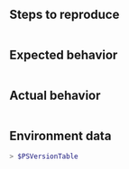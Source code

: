 <!--

For Windows PowerShell 5.1 issues, suggestions, or feature requests please use the following link instead:
https://windowsserver.uservoice.com/forums/301869-powershell

If it is a bug report:
- make sure you are able to repro it on the latest released version. 
You can install the latest version from https://github.com/PowerShell/PowerShell/releases
- Search the existing issues.
- Refer to the [FAQ](https://github.com/PowerShell/PowerShell/blob/master/docs/FAQ.md).
- Refer to the [known issues](https://github.com/PowerShell/PowerShell/blob/master/docs/KNOWNISSUES.md).
- Fill out the following repro template

If it's not a bug, please remove the template and elaborate the issue in your own words.
-->

Steps to reproduce
------------------

```powershell

```

Expected behavior
-----------------

```none

```

Actual behavior
---------------

```none

```

Environment data
----------------

<!-- provide the output of $PSVersionTable -->

```powershell
> $PSVersionTable

```
